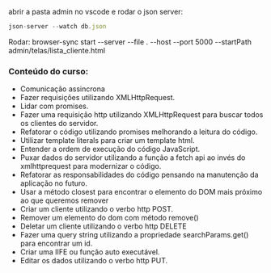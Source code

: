 abrir a pasta admin no vscode e 
rodar o json server: 
```js
json-server --watch db.json
```

Rodar: browser-sync start --server --file . --host --port 5000 --startPath admin/telas/lista_cliente.html

### Conteúdo do curso:
- Comunicação assincrona
- Fazer requisições utilizando XMLHttpRequest.
- Lidar com promises.
- Fazer uma requisição http utilizando XMLHttpRequest para buscar todos os clientes do servidor.
- Refatorar o código utilizando promises melhorando a leitura do código.
- Utilizar template literals para criar um template html.
- Entender a ordem de execução do código JavaScript.
- Puxar dados do servidor utilizando a função a fetch api ao invés do xmlhttprequest para modernizar o código.
- Refatorar as responsabilidades do código pensando na manutenção da aplicação no futuro.
- Usar a método closest para encontrar o elemento do DOM mais próximo ao que queremos remover
- Criar um cliente utilizando o verbo http POST.
- Remover um elemento do dom com método remove()
- Deletar um cliente utilizando o verbo http DELETE
- Fazer uma query string utilizando a propriedade searchParams.get() para encontrar um id.
- Criar uma IIFE ou função auto executável.
- Editar os dados utilizando o verbo http PUT.